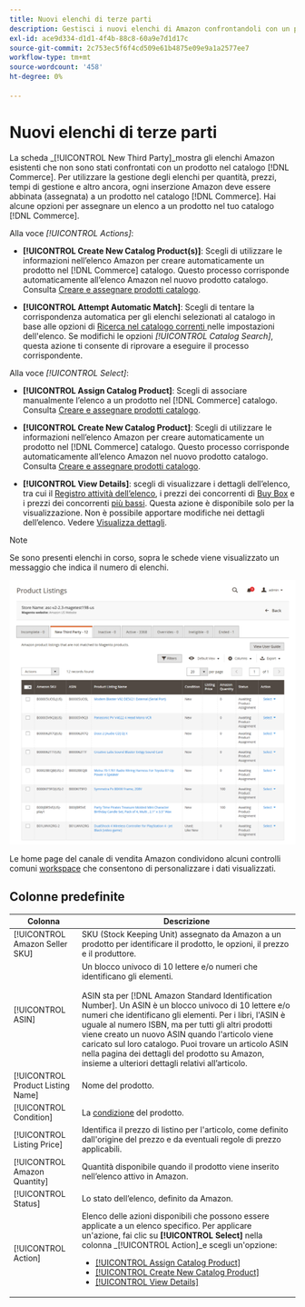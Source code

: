 ```yaml
---
title: Nuovi elenchi di terze parti
description: Gestisci i nuovi elenchi di Amazon confrontandoli con un prodotto nel catalogo Commerce.
exl-id: ace9d334-d1d1-4f4b-88c8-60a9e7d1d17c
source-git-commit: 2c753ec5f6f4cd509e61b4875e09e9a1a2577ee7
workflow-type: tm+mt
source-wordcount: '458'
ht-degree: 0%

---
```


# Nuovi elenchi di terze parti

La scheda _[!UICONTROL New Third Party]_mostra gli elenchi Amazon esistenti che non sono stati confrontati con un prodotto nel catalogo [!DNL Commerce]. Per utilizzare la gestione degli elenchi per quantità, prezzi, tempi di gestione e altro ancora, ogni inserzione Amazon deve essere abbinata (assegnata) a un prodotto nel catalogo [!DNL Commerce]. Hai alcune opzioni per assegnare un elenco a un prodotto nel tuo catalogo [!DNL Commerce].

Alla voce _[!UICONTROL Actions]_:

- **[!UICONTROL Create New Catalog Product(s)]**: Scegli di utilizzare le informazioni nell’elenco Amazon per creare automaticamente un prodotto nel  [!DNL Commerce] catalogo. Questo processo corrisponde automaticamente all’elenco Amazon nel nuovo prodotto catalogo. Consulta [Creare e assegnare prodotti catalogo](./creating-assigning-catalog-products.md).

- **[!UICONTROL Attempt Automatic Match]**: Scegli di tentare la corrispondenza automatica per gli elenchi selezionati al catalogo in base alle opzioni di  [Ricerca nel catalogo correnti ](./catalog-search.md) nelle impostazioni dell&#39;elenco. Se modifichi le opzioni _[!UICONTROL Catalog Search]_, questa azione ti consente di riprovare a eseguire il processo corrispondente.

Alla voce _[!UICONTROL Select]_:

- **[!UICONTROL Assign Catalog Product]**: Scegli di associare manualmente l’elenco a un prodotto nel  [!DNL Commerce] catalogo. Consulta [Creare e assegnare prodotti catalogo](./creating-assigning-catalog-products.md).

- **[!UICONTROL Create New Catalog Product]**: Scegli di utilizzare le informazioni nell’elenco Amazon per creare automaticamente un prodotto nel  [!DNL Commerce] catalogo. Questo processo corrisponde automaticamente all’elenco Amazon nel nuovo prodotto catalogo. Consulta [Creare e assegnare prodotti catalogo](./creating-assigning-catalog-products.md).

- **[!UICONTROL View Details]**: scegli di visualizzare i dettagli dell’elenco, tra cui il  [Registro attività dell’elenco](./product-listing-details.md#listing-activity-log), i prezzi dei concorrenti di  [Buy Box](./product-listing-details.md#buy-box-competitor-pricing) e i prezzi dei concorrenti  [più bassi](./product-listing-details.md#lowest-competitor-pricing). Questa azione è disponibile solo per la visualizzazione. Non è possibile apportare modifiche nei dettagli dell’elenco. Vedere [Visualizza dettagli](./product-listing-details.md).

>[!NOTE]
>
>Se sono presenti elenchi in corso, sopra le schede viene visualizzato un messaggio che indica il numero di elenchi.

![Nuovi elenchi di terze parti](assets/amazon-listings-new-third-party.png)

Le home page del canale di vendita Amazon condividono alcuni controlli comuni [workspace](./workspace-controls.md) che consentono di personalizzare i dati visualizzati.

## Colonne predefinite

| Colonna | Descrizione |
|---|---|
| [!UICONTROL Amazon Seller SKU] | SKU (Stock Keeping Unit) assegnato da Amazon a un prodotto per identificare il prodotto, le opzioni, il prezzo e il produttore. |
| [!UICONTROL ASIN] | Un blocco univoco di 10 lettere e/o numeri che identificano gli elementi.<br><br>ASIN sta per  [!DNL Amazon Standard Identification Number]. Un ASIN è un blocco univoco di 10 lettere e/o numeri che identificano gli elementi. Per i libri, l&#39;ASIN è uguale al numero ISBN, ma per tutti gli altri prodotti viene creato un nuovo ASIN quando l&#39;articolo viene caricato sul loro catalogo. Puoi trovare un articolo ASIN nella pagina dei dettagli del prodotto su Amazon, insieme a ulteriori dettagli relativi all’articolo. |
| [!UICONTROL Product Listing Name] | Nome del prodotto. |
| [!UICONTROL Condition] | La [condizione](./product-listing-condition.md) del prodotto. |
| [!UICONTROL Listing Price] | Identifica il prezzo di listino per l&#39;articolo, come definito dall&#39;origine del prezzo e da eventuali regole di prezzo applicabili. |
| [!UICONTROL Amazon Quantity] | Quantità disponibile quando il prodotto viene inserito nell’elenco attivo in Amazon. |
| [!UICONTROL Status] | Lo stato dell’elenco, definito da Amazon. |
| [!UICONTROL Action] | Elenco delle azioni disponibili che possono essere applicate a un elenco specifico. Per applicare un&#39;azione, fai clic su **[!UICONTROL Select]** nella colonna _[!UICONTROL Action]_e scegli un&#39;opzione:<ul><li>[[!UICONTROL Assign Catalog Product]](./creating-assigning-catalog-products.md)</li><li>[[!UICONTROL Create New Catalog Product]](./creating-assigning-catalog-products.md)</li><li>[[!UICONTROL View Details]](./product-listing-details.md)</li></ul> |
